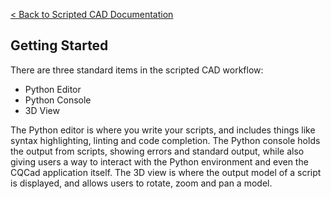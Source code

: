 [< Back to Scripted CAD Documentation](index.md)
## Getting Started

There are three standard items in the scripted CAD workflow:
* Python Editor
* Python Console
* 3D View

The Python editor is where you write your scripts, and includes things like syntax highlighting, linting and code completion. The Python console holds the output from scripts, showing errors and standard output, while also giving users a way to interact with the Python environment and even the CQCad application itself. The 3D view is where the output model of a script is displayed, and allows users to rotate, zoom and pan a model.
